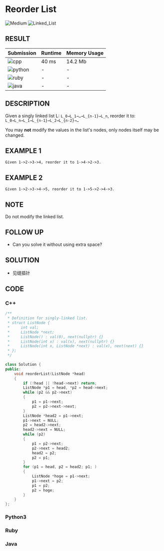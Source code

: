 # Reorder List

![Medium](https://img.shields.io/badge/-Medium-f0ad4e.svg) ![Linked_List](https://img.shields.io/badge/链表-Linked_List-007ec6.svg)

## RESULT

| Submission                                                        | Runtime | Memory Usage |
| ----------------------------------------------------------------- | ------- | ------------ |
| ![cpp](https://img.shields.io/badge/leetcode143-cpp-f34b7d.svg)   | 40 ms   | 14.2 Mb      |
| ![python](https://img.shields.io/badge/leetcode143-py-3572A5.svg) | -       | -            |
| ![ruby](https://img.shields.io/badge/leetcode143-rb-701516.svg)   | -       | -            |
| ![java](https://img.shields.io/badge/leetcode143-java-b07219.svg) | -       | -            |

## DESCRIPTION

Given a singly linked list L: `L_0→L_1→…→L_{n-1}→L_n`,
reorder it to: `L_0→L_n→L_1→L_{n-1}→L_2→L_{n-2}→…`

You may **not** modify the values in the list's nodes, only nodes itself may be changed.

## EXAMPLE 1

```plain
Given 1->2->3->4, reorder it to 1->4->2->3.
```

## EXAMPLE 2

```plain
Given 1->2->3->4->5, reorder it to 1->5->2->4->3.
```

## NOTE

Do not modify the linked list.

## FOLLOW UP

* Can you solve it without using extra space?

## SOLUTION

* 见缝插针

## CODE

### C++

```cpp
/**
 * Definition for singly-linked list.
 * struct ListNode {
 *     int val;
 *     ListNode *next;
 *     ListNode() : val(0), next(nullptr) {}
 *     ListNode(int x) : val(x), next(nullptr) {}
 *     ListNode(int x, ListNode *next) : val(x), next(next) {}
 * };
 */

class Solution {
public:
    void reorderList(ListNode *head)
    {
        if (!head || !head->next) return;
        ListNode *p1 = head, *p2 = head->next;
        while (p2 && p2->next)
        {
            p1 = p1->next;
            p2 = p2->next->next;
        }
        ListNode *head2 = p1->next;
        p1->next = NULL;
        p2 = head2->next;
        head2->next = NULL;
        while (p2)
        {
            p1 = p2->next;
            p2->next = head2;
            head2 = p2;
            p2 = p1;
        }
        for (p1 = head, p2 = head2; p1; )
        {
            ListNode *hoge = p1->next;
            p1->next = p2;
            p1 = p2;
            p2 = hoge;
        }
    }
};
```

### Python3


### Ruby


### Java

